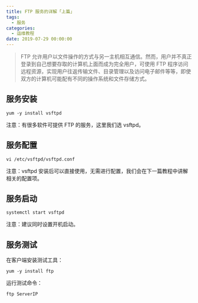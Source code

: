 ```yaml
---
title: FTP 服务的详解「上篇」
tags:
  - 服务
categories:
  - 运维教程
date: 2019-07-29 00:00:00
---
```


> FTP 允许用户以文件操作的方式与另一主机相互通信。然而，用户并不真正登录到自己想要存取的计算机上面而成为完全用户，可使用 FTP 程序访问远程资源，实现用户往返传输文件、目录管理以及访问电子邮件等等，即使双方的计算机可能配有不同的操作系统和文件存储方式。

<!-- more -->

## 服务安装

```
yum -y install vsftpd
```

注意：有很多软件可提供 FTP 的服务，这里我们选 vsftpd。

## 服务配置

```
vi /etc/vsftpd/vsftpd.conf
```

注意：vsftpd 安装后可以直接使用，无需进行配置，我们会在下一篇教程中讲解相关的配置项。

## 服务启动

```
systemctl start vsftpd
```

注意：建议同时设置开机启动。

## 服务测试

在客户端安装测试工具：

```
yum -y install ftp
```

运行测试命令：

```
ftp ServerIP
```